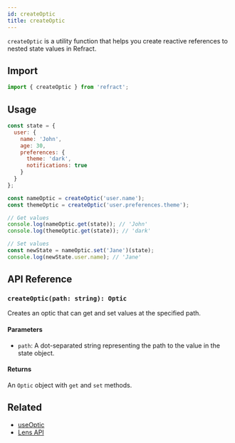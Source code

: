 ```yaml
---
id: createOptic
title: createOptic
---
```


`createOptic` is a utility function that helps you create reactive references to nested state values in Refract.

## Import

```javascript
import { createOptic } from 'refract';
```

## Usage

```javascript
const state = {
  user: {
    name: 'John',
    age: 30,
    preferences: {
      theme: 'dark',
      notifications: true
    }
  }
};

const nameOptic = createOptic('user.name');
const themeOptic = createOptic('user.preferences.theme');

// Get values
console.log(nameOptic.get(state)); // 'John'
console.log(themeOptic.get(state)); // 'dark'

// Set values
const newState = nameOptic.set('Jane')(state);
console.log(newState.user.name); // 'Jane'
```

## API Reference

### `createOptic(path: string): Optic`

Creates an optic that can get and set values at the specified path.

#### Parameters
- `path`: A dot-separated string representing the path to the value in the state object.

#### Returns
An `Optic` object with `get` and `set` methods.

## Related

- [useOptic](./useOptic)
- [Lens API](../concepts/lenses)
